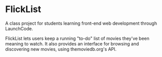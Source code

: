 # FlickList

A class project for students learning front-end web development through LaunchCode.

FlickList lets users keep a running "to-do" list of movies they've been meaning to watch. It also provides an interface for browsing and discovering new movies, using themoviedb.org's API.
